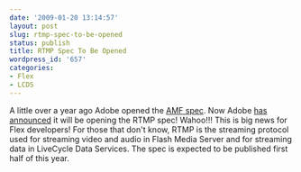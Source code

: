 ```yaml
---
date: '2009-01-20 13:14:57'
layout: post
slug: rtmp-spec-to-be-opened
status: publish
title: RTMP Spec To Be Opened
wordpress_id: '657'
categories:
- Flex
- LCDS
---
```


A little over a year ago Adobe opened the [AMF spec](http://download.macromedia.com/pub/labs/amf/amf3_spec_121207.pdf).  Now Adobe [has announced](http://www.adobe.com/aboutadobe/pressroom/pressreleases/200901/012009RTMP.html) it will be opening the RTMP spec!  Wahoo!!!  This is big news for Flex developers!  For those that don't know, RTMP is the streaming protocol used for streaming video and audio in Flash Media Server and for streaming data in LiveCycle Data Services.  The spec is expected to be published first half of this year.
